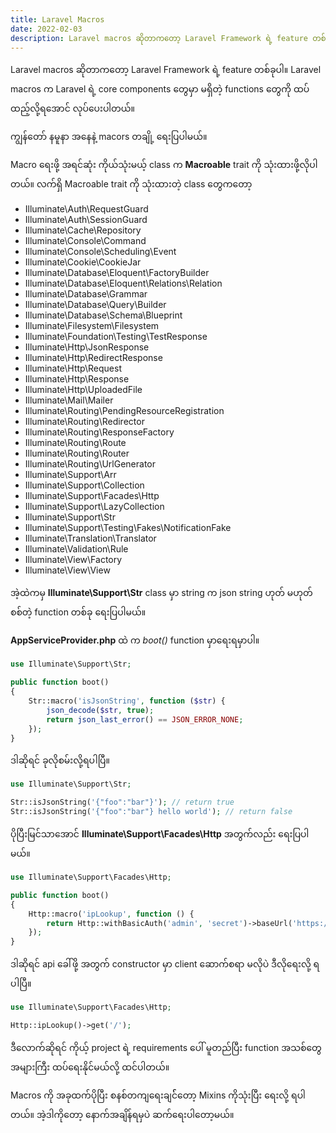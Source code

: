 ```yaml
---
title: Laravel Macros
date: 2022-02-03
description: Laravel macros ဆိုတာကတော့ Laravel Framework ရဲ့ feature တစ်ခုပါ။ Laravel macros က Laravel ရဲ့ core components တွေမှာ မရှိတဲ့ functions တွေကို ထပ်ထည့်လို့ရအောင် လုပ်ပေးပါတယ်။
---
```


Laravel macros ဆိုတာကတော့ Laravel Framework ရဲ့ feature တစ်ခုပါ။ Laravel macros က Laravel ရဲ့ core components တွေမှာ မရှိတဲ့ functions တွေကို ထပ်ထည့်လို့ရအောင် လုပ်ပေးပါတယ်။

ကျွန်တော် နမူနာ အနေနဲ့ macors တချို့ ရေးပြပါမယ်။

Macro ရေးဖို့ အရင်ဆုံး ကိုယ်သုံးမယ့် class က **Macroable** trait ကို သုံးထားဖို့လိုပါတယ်။
လက်ရှိ Macroable trait ကို သုံးထားတဲ့ class တွေကတော့

- Illuminate\Auth\RequestGuard
- Illuminate\Auth\SessionGuard
- Illuminate\Cache\Repository
- Illuminate\Console\Command
- Illuminate\Console\Scheduling\Event
- Illuminate\Cookie\CookieJar
- Illuminate\Database\Eloquent\FactoryBuilder
- Illuminate\Database\Eloquent\Relations\Relation
- Illuminate\Database\Grammar
- Illuminate\Database\Query\Builder
- Illuminate\Database\Schema\Blueprint
- Illuminate\Filesystem\Filesystem
- Illuminate\Foundation\Testing\TestResponse
- Illuminate\Http\JsonResponse
- Illuminate\Http\RedirectResponse
- Illuminate\Http\Request
- Illuminate\Http\Response
- Illuminate\Http\UploadedFile
- Illuminate\Mail\Mailer
- Illuminate\Routing\PendingResourceRegistration
- Illuminate\Routing\Redirector
- Illuminate\Routing\ResponseFactory
- Illuminate\Routing\Route
- Illuminate\Routing\Router
- Illuminate\Routing\UrlGenerator
- Illuminate\Support\Arr
- Illuminate\Support\Collection
- Illuminate\Support\Facades\Http
- Illuminate\Support\LazyCollection
- Illuminate\Support\Str
- Illuminate\Support\Testing\Fakes\NotificationFake
- Illuminate\Translation\Translator
- Illuminate\Validation\Rule
- Illuminate\View\Factory
- Illuminate\View\View

အဲ့ထဲကမှ **Illuminate\Support\Str** class မှာ string က json string ဟုတ် မဟုတ် စစ်တဲ့ function တစ်ခု ရေးပြပါမယ်။

**AppServiceProvider.php** ထဲ က _boot()_ function မှာရေးရမှာပါ။

```php
use Illuminate\Support\Str;

public function boot()
{
    Str::macro('isJsonString', function ($str) {
        json_decode($str, true);
        return json_last_error() == JSON_ERROR_NONE;
    });
}
```

ဒါဆိုရင် ခုလိုစမ်းလို့ရပါပြီ။

```php
use Illuminate\Support\Str;

Str::isJsonString('{"foo":"bar"}'); // return true
Str::isJsonString('{"foo":"bar"} hello world'); // return false
```

ပိုပြီးမြင်သာအောင် **Illuminate\Support\Facades\Http** အတွက်လည်း ရေးပြပါမယ်။

```php
use Illuminate\Support\Facades\Http;

public function boot()
{
    Http::macro('ipLookup', function () {
        return Http::withBasicAuth('admin', 'secret')->baseUrl('https://iplookupbalabala.com');
    });
}
```

ဒါဆိုရင် api ခေါ်ဖို့ အတွက် constructor မှာ client ဆောက်စရာ မလိုပဲ ဒီလိုရေးလို့ ရပါပြီ။

```php
use Illuminate\Support\Facades\Http;

Http::ipLookup()->get('/');
```

ဒီလောက်ဆိုရင် ကိုယ့် project ရဲ့ requirements ပေါ် မူတည်ပြီး function အသစ်တွေ အများကြီး ထပ်ရေးနိုင်မယ်လို့ ထင်ပါတယ်။

Macros ကို အခုထက်ပိုပြီး စနစ်တကျရေးချင််တော့ Mixins ကိုသုံးပြီး ရေးလို့ ရပါတယ်။ အဲ့ဒါကိုတော့ နောက်အချိန်ရမှပဲ ဆက်ရေးပါတော့မယ်။
